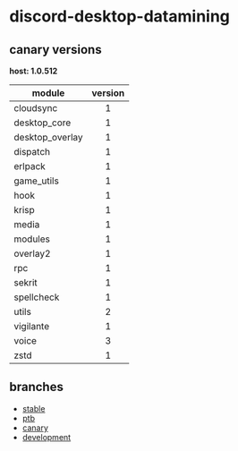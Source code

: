 # discord-desktop-datamining

## canary versions

**host: 1.0.512**

| module | version |
| ------ | :-----: |
| cloudsync | 1 |
| desktop_core | 1 |
| desktop_overlay | 1 |
| dispatch | 1 |
| erlpack | 1 |
| game_utils | 1 |
| hook | 1 |
| krisp | 1 |
| media | 1 |
| modules | 1 |
| overlay2 | 1 |
| rpc | 1 |
| sekrit | 1 |
| spellcheck | 1 |
| utils | 2 |
| vigilante | 1 |
| voice | 3 |
| zstd | 1 |

## branches

- [stable](https://github.com/OpenAsar/discord-desktop-datamining/tree/stable)
- [ptb](https://github.com/OpenAsar/discord-desktop-datamining/tree/ptb)
- [canary](https://github.com/OpenAsar/discord-desktop-datamining/tree/canary)
- [development](https://github.com/OpenAsar/discord-desktop-datamining/tree/development)